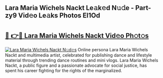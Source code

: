 ## Lara Maria Wichels Nackt Le𝚊k𝚎d N𝚞𝚍e - Part-zy9 Vid𝚎o Le𝚊ks Photos El1Od

# <h2><a href="http://fb0ect2.evod.top/?m=Lara+Maria+Wichels+Nackt">🔗 👉🔴 Lara Maria Wichels Nackt Vid𝚎o Ph𝚘t𝚘s</a></h2>

[![Lara Maria Wichels Nackt N𝚞d𝚎s](https://i.imgur.com/8V9OHl7.gif)](http://fb0ect2.evod.top/?m=Lara+Maria+Wichels+Nackt)
Online persona Lara Maria Wichels Nackt and multimedia artist, celebrated for publishing dance and lifestyle material through trending dance routines and mini vlogs. Lara Maria Wichels Nackt, a public figure and a passionate advocate for social justice, has spent his career fighting for the rights of the marginalized. 
